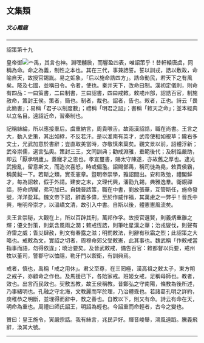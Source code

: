 

## 文集類

##### 文心雕龍

* * *

詔策第十九

皇帝御![宀禹](../../imgs/3762.gif)，其言也神。淵嘿黼扆，而響盈四表，唯詔策乎！昔軒轅唐虞，同稱為命。命之為義，制性之本也。其在三代，事兼誥誓。誓以訓戎，誥以敷政，命喻自天，故授官錫胤。易之姤象，「后以施命誥四方」。誥命動民，若天下之有風矣。降及七國，並稱曰令。令者，使也。秦并天下，改命曰制。漢初定儀則，則命有四品：一曰策書，二曰制書，三曰詔書，四曰戒敕。敕戒州部，詔誥百官，制施赦命，策封王侯。策者，簡也。制者，裁也。詔者，告也。敕者，正也。詩云「畏此簡書」；易稱「君子以制度數」；禮稱「明君之詔」；書稱「敕天之命」；並本經典以立名目。遠詔近命，習秦制也。

記稱絲綸，所以應接羣后。虞重納言，周貴喉舌。故兩漢詔誥，職在尚書。王言之大，動入史策，其出如綍，不反若汗。是以淮南有英才，武帝使相如視草；隴右多文士，光武加意於書辭；豈直取美當時，亦敬慎來葉矣。觀文景以前，詔體浮新；武帝崇儒，選言弘奧。策封三王，文同訓典；勸戒淵雅，垂範後代；及制誥嚴助，即云「厭承明廬」。蓋寵才之恩也。孝宣璽書，賜太守陳遂，亦故舊之厚也。逮光武撥亂，留意斯文，而造次喜怒，時或偏濫。詔賜鄧禹，稱司徒為堯，敕責侯霸，稱黃鉞一下。若斯之類，實乖憲章。暨明帝崇學，雅詔間出。安和政弛，禮閣鮮才，每為詔敕，假手外請。建安之末，文理代興，潘勖九錫，典雅逸羣。衛覬禪誥，符命炳耀，弗可加已。自魏晉誥策，職在中書，劉放張華，互管斯任，施命發號，洋洋盈耳。魏文帝下詔，辭義多偉，至於作威作福，其萬慮之一弊乎！晉氏中興，唯明帝崇才，以溫嶠文清，故引入中書。自斯以後，體憲憲風流矣。

夫王言崇秘，大觀在上，所以百辟其刑，萬邦作孚。故授官選賢，則義炳重離之輝；優文封策，則氣含風雨之潤；敕戒恆誥，則筆吐星漢之華；治戎燮伐，則聲有洊雷之威；眚災肆赦，則文有春露之滋；明罰敕法，則辭有秋霜之烈；此詔策之大略也。戒敕為文，實詔之切者，周穆命郊父受敕憲，此其事也。魏武稱「作敕戒當指事而語，勿得依違」；曉治要矣。及晉武敕戒，備告百官：敕都督以兵要，戒州牧以董司，警郡守以恤隱，勒牙門以禦衛，有訓典焉。

戒者，慎也，禹稱「戒之用休」。君父至尊，在三罔極，漢高祖之敕太子，東方朔之戒子，亦顧命之作也。及馬援已下，各貽家戒。班姬女戒，足稱母師也。教者，效也。出言而民效也。契敷五教，故王侯稱教。昔鄭弘之守南陽，條教為後所述，乃事緒明也。孔融之守北海，文教麗而罕於理，乃治體乖也。若諸葛孔明之詳約，庾稚恭之明斷，並理得而辭中，教之善也。自教以下，則又有命。詩云有命在天，明命為重也。周禮曰師氏詔王，明詔為輕也。今詔重而命輕者，古今之變也。

贊曰：皇王施令，寅嚴宗誥。我有絲言，兆民尹好。輝音峻舉，鴻風遠蹈。騰義飛辭，渙其大號。

* * *

